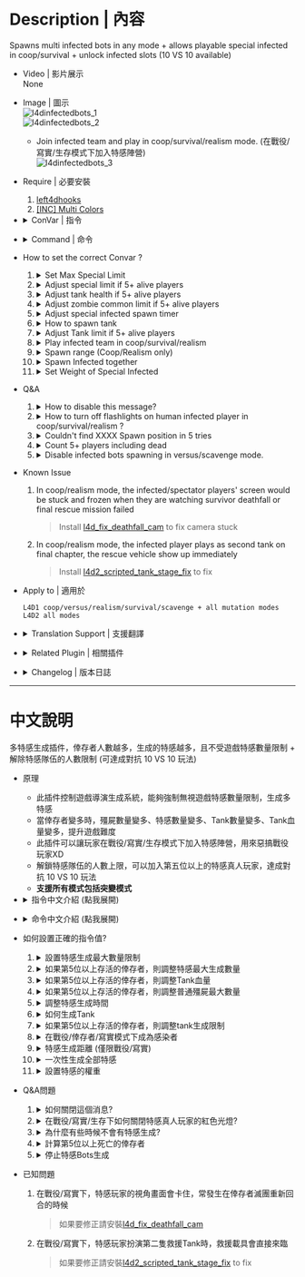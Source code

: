 # Description | 內容
Spawns multi infected bots in any mode + allows playable special infected in coop/survival + unlock infected slots (10 VS 10 available)

* Video | 影片展示
<br>None

* Image | 圖示
	<br/>![l4dinfectedbots_1](image/l4dinfectedbots_1.jpg)
	<br/>![l4dinfectedbots_2](image/l4dinfectedbots_2.jpg)
	* Join infected team and play in coop/survival/realism mode. (在戰役/寫實/生存模式下加入特感陣營)
	<br/>![l4dinfectedbots_3](image/l4dinfectedbots_3.jpg)

* Require | 必要安裝
	1. [left4dhooks](https://forums.alliedmods.net/showthread.php?t=321696)
	2. [[INC] Multi Colors](https://github.com/fbef0102/L4D1_2-Plugins/releases/tag/Multi-Colors)

* <details><summary>ConVar | 指令</summary>

	* cfg/sourcemod/l4dinfectedbots.cfg
		```php
		// If server has more than 4+ alive players, increase the certain value to 'l4d_infectedbots_default_commonlimit' each 'l4d_infectedbots_add_commonlimit_scale' players joins
		l4d_infectedbots_add_commonlimit "2"

		// If server has more than 4+ alive players, zombie common limit = 'default_commonlimit' + [(alive players - 4) ÷ 'add_commonlimit_scale' × 'add_commonlimit'].
		l4d_infectedbots_add_commonlimit_scale "1"

		// If server has more than 4+ alive players, increase the certain value to 'l4d_infectedbots_max_specials' each 'l4d_infectedbots_add_specials_scale' players joins
		l4d_infectedbots_add_specials "2"

		// If server has more than 4+ alive players, how many special infected = 'max_specials' + [(alive players - 4) ÷ 'add_specials_scale' × 'add_specials'].
		l4d_infectedbots_add_specials_scale "2"

		// If server has more than 4+ alive players, increase the certain value to 'l4d_infectedbots_default_tankhealth' each 'l4d_infectedbots_add_tankhealth_scale' players joins
		l4d_infectedbots_add_tankhealth "500"

		// If server has more than 4+ alive players, how many Tank Health = 'default_tankhealth' + [(alive players - 4) ÷ 'add_tankhealth_scale' × 'add_tankhealth'].
		l4d_infectedbots_add_tankhealth_scale "1"

		// If server has more than 4+ alive players, increase the certain value to 'l4d_infectedbots_tank_limit' each 'l4d_infectedbots_add_tanklimit_scale' players joins
		l4d_infectedbots_add_tanklimit "1"

		// If server has more than 4+ alive players, how many tanks on the field = 'tank_limit' + [(alive players - 4) ÷ 'add_tanklimit_scale' × 'add_tanklimit'].
		l4d_infectedbots_add_tanklimit_scale "3"

		// If 1, adjust and overrides zombie common limit by this plugin.
		l4d_infectedbots_adjust_commonlimit_enable "1"

		// Reduce certain value to maximum spawn timer based per alive player
		l4d_infectedbots_adjust_reduced_spawn_times_on_player "1"

		// If 1, The plugin will adjust spawn timers depending on the gamemode and human players on infected team
		l4d_infectedbots_adjust_spawn_times "1"

		// If 1, adjust and overrides tank health by this plugin.
		l4d_infectedbots_adjust_tankhealth_enable "1"

		// 0=Plugin off, 1=Plugin on.
		l4d_infectedbots_allow "1"

		// If 1, announce current plugin status when the number of alive survivors changes.
		l4d_infectedbots_announcement_enable "1"

		// Sets the limit for boomers spawned by the plugin
		l4d_infectedbots_boomer_limit "100"

		// The weight for a boomer spawning [0-100]
		l4d_infectedbots_boomer_weight "100"

		// If 1, including 4+ alive and dead players in the server.
		l4d_infectedbots_calculate_including_dead_player "0"

		// Sets the limit for chargers spawned by the plugin
		l4d_infectedbots_charger_limit "2"

		// The weight for a charger spawning [0-100]
		l4d_infectedbots_charger_weight "100"

		// If 1, players can join the infected team in coop/survival/realism (!ji in chat to join infected, !js to join survivors)
		// Enable this also allow game to continue with survivor bots
		l4d_infectedbots_coop_versus "0"

		// If 1, clients will be announced to on how to join the infected team
		l4d_infectedbots_coop_versus_announce "1"

		// If 1, human infected player will spawn as ghost state in coop/survival/realism.
		l4d_infectedbots_coop_versus_human_ghost_enable "1"

		// If 1, attaches red flash light to human infected player in coop/survival/realism. (Make it clear which infected bot is controlled by player)
		l4d_infectedbots_coop_versus_human_light "1"

		// Sets the limit for the amount of humans that can join the infected team in coop/survival/realism
		l4d_infectedbots_coop_versus_human_limit "2"

		//  Players with these flags have access to join infected team in coop/survival/realism. (Empty = Everyone, -1: Nobody)
		l4d_infectedbots_coop_versus_join_access "z"

		// If 1, tank will always be controlled by human player in coop/survival/realism.
		l4d_infectedbots_coop_versus_tank_playable "0"

		// If 1, bots will only spawn when all other bot spawn timers are at zero.
		l4d_infectedbots_coordination "0"

		// Sets Default zombie common limit.
		l4d_infectedbots_default_commonlimit "30"

		// Sets Default Health for Tank, Tank hp is affected by gamemode and difficulty (Example, Set Tank health 4000hp, but in Easy: 3000, Normal: 4000, Versus: 6000, Advanced/Expert: 8000)
		l4d_infectedbots_default_tankhealth "4000"

		// If 1, disable infected bots spawning in versus/scavenge mode. (Does not disable witch spawn and does not affect director boss spawn)
		l4d_infectedbots_disable_infected_bots "0"

		// Sets the limit for hunters spawned by the plugin
		l4d_infectedbots_hunter_limit "2"

		// The weight for a hunter spawning [0-100]
		l4d_infectedbots_hunter_weight "100"

		// Toggle whether Infected HUD announces itself to clients.
		l4d_infectedbots_infhud_announce "1"

		// Toggle whether Infected HUD is active or not.
		l4d_infectedbots_infhud_enable "1"

		// The spawn timer in seconds used when infected bots are spawned for the first time in a map
		l4d_infectedbots_initial_spawn_timer "10"

		// Sets the limit for jockeys spawned by the plugin
		l4d_infectedbots_jockey_limit "2"

		// The weight for a jockey spawning [0-100]
		l4d_infectedbots_jockey_weight "100"

		// Amount of seconds before a special infected bot is kicked
		l4d_infectedbots_lifespan "30"

		// Defines how many special infected can be on the map on all gamemodes(does not count witch on all gamemodes, count tank in all gamemode)
		l4d_infectedbots_max_specials "2"

		// Turn on the plugin in these game modes, separate by commas (no spaces). (Empty = all).
		l4d_infectedbots_modes ""

		// Turn off the plugin in these game modes, separate by commas (no spaces). (Empty = none).
		l4d_infectedbots_modes_off ""

		// Turn on the plugin in these game modes. 0=All, 1=Coop/Realism, 2=Survival, 4=Versus, 8=Scavenge. Add numbers together.
		l4d_infectedbots_modes_tog "0"

		// If 1, spawn special infected before survivors leave starting safe room area.
		l4d_infectedbots_safe_spawn "0"

		// If 1, Scale spawn weights with the limits of corresponding SI
		l4d_infectedbots_scale_weights "0"

		// Disable sm_zs in these gamemode (0: None, 1: coop/realism, 2: versus/scavenge, 4: survival, add numbers together)
		l4d_infectedbots_sm_zs_disable_gamemode "6"

		// Sets the limit for smokers spawned by the plugin
		l4d_infectedbots_smoker_limit "2"

		// The weight for a smoker spawning [0-100]
		l4d_infectedbots_smoker_weight "100"

		// If 1, infected bots can spawn on the same game frame (careful, this could cause sever laggy)
		l4d_infectedbots_spawn_on_same_frame "0"

		// The minimum of spawn range for infected. (default: 550, coop/realism only)
		// This cvar will also affect common zombie spawn range and ghost infected player spawn range
		l4d_infectedbots_spawn_range_min "350"

		// Sets the max spawn time for special infected spawned by the plugin in seconds.
		l4d_infectedbots_spawn_time_max "60"

		// Sets the minimum spawn time for special infected spawned by the plugin in seconds.
		l4d_infectedbots_spawn_time_min "40"

		// Where to spawn infected? 0=Near the first ahead survivor. 1=Near the random survivor
		l4d_infectedbots_spawn_where_method "0"

		// If 1, Plugin will disable spawning infected bot when a tank is on the field.
		l4d_infectedbots_spawns_disabled_tank "0"

		// Sets the limit for spitters spawned by the plugin
		l4d_infectedbots_spitter_limit "2"

		// The weight for a spitter spawning [0-100]
		l4d_infectedbots_spitter_weight "100"

		// Sets the limit for tanks spawned by the plugin (does not affect director tanks)
		l4d_infectedbots_tank_limit "1"

		// If 1, still spawn tank in final stage rescue (does not affect director tanks)
		l4d_infectedbots_tank_spawn_final "1"

		// When each time spawn S.I., how much percent of chance to spawn tank
		l4d_infectedbots_tank_spawn_probability "5"

		// If 1, The plugin will force all players to the infected side against the survivor AI for every round and map in versus/scavenge
		// Enable this also allow game to continue with survivor bots
		l4d_infectedbots_versus_coop "0"

		// Amount of seconds before a witch is kicked. (only remove witches spawned by this plugin)
		l4d_infectedbots_witch_lifespan "200"

		// Sets the limit for witches spawned by the plugin (does not affect director witches)
		l4d_infectedbots_witch_max_limit "6"

		// If 1, still spawn witch in final stage rescue
		l4d_infectedbots_witch_spawn_final "0"

		// Sets the max spawn time for witch spawned by the plugin in seconds.
		l4d_infectedbots_witch_spawn_time_max "120.0"

		// Sets the mix spawn time for witch spawned by the plugin in seconds.
		l4d_infectedbots_witch_spawn_time_min "90.0"
		```
</details>

* <details><summary>Command | 命令</summary>
	
	* **(Coop/Realism/Survival only) Join Infected**
		```php
		sm_ji
		```

	* **(Coop/Realism/Survival only) Join Survivors**
		```php
		sm_js
		```

	* **(Infected only) Toggle HUD on/off for themselves**
		```php
		sm_infhud
		```

	* **(Infected only) suicide infected player himself (If infected get stuck or something)**
		```php
		sm_zs
		```

	* **Control special zombies spawn timer (Adm Required: ADMFLAG_SLAY)**
		```php
		sm_timer
		```

	* **Control max special zombies limit (Adm Required: ADMFLAG_SLAY)**
		```php
		sm_zlimit
		```
</details>

* How to set the correct Convar ?
	1. <details><summary>Set Max Special Limit</summary>

		```php
		l4d_infectedbots_charger_limit
		l4d_infectedbots_boomer_limit 
		l4d_infectedbots_hunter_limit
		l4d_infectedbots_jockey_limit
		l4d_infectedbots_smoker_limit
		l4d_infectedbots_spitter_limit
		```

		These 6 values combined together must equal or exceed ```l4d_infectedbots_max_specials```
		* For example
			```php
			// Good
			l4d_infectedbots_charger_limit 1
			l4d_infectedbots_boomer_limit 1
			l4d_infectedbots_hunter_limit 1
			l4d_infectedbots_jockey_limit 1
			l4d_infectedbots_smoker_limit 1
			l4d_infectedbots_spitter_limit 1
			l4d_infectedbots_max_specials 6 
			```

			```php
			// Also Good
			l4d_infectedbots_charger_limit 1
			l4d_infectedbots_boomer_limit 2
			l4d_infectedbots_hunter_limit 4
			l4d_infectedbots_jockey_limit 2
			l4d_infectedbots_smoker_limit 2
			l4d_infectedbots_spitter_limit 2
			l4d_infectedbots_max_specials 10 
			```

			```php
			// Bad
			l4d_infectedbots_charger_limit 0
			l4d_infectedbots_boomer_limit 1
			l4d_infectedbots_hunter_limit 2
			l4d_infectedbots_jockey_limit 0
			l4d_infectedbots_smoker_limit 1
			l4d_infectedbots_spitter_limit 0
			l4d_infectedbots_max_specials 9 
			```

		> __Note__ 
		<br/>1. Max Special Limit does not count witch, but it counts tank in all gamemode.
		<br/>2. In Versus/Scavenge, Max Special Limit = infected team slots

		> __Warning__ 
		<br/>🟥Infected limit + numbers of survivor + spectators can not exceed 32 slots, otherwise server fails to spawn infected and becomes super lag
	</details>

	2. <details><summary>Adjust special limit if 5+ alive players</summary>

		* This means that if server has 5+ alive survivors, each 3 players join, max specials limit plus 2.
		<br/>So if there are 10 **ALIVE** survivors, specials limit: 4+2+2 = 8
			```php
			l4d_infectedbots_max_specials "4"
			l4d_infectedbots_add_specials "2"
			l4d_infectedbots_add_specials_scale "3"
			```

		* If you don't want to adjust specials limit, set
			```php
			l4d_infectedbots_add_specials "0"
			```

		> __Note__ 
		<br/>In Versus/Scavenge, Max Special Limit = infected team slots
	</details>

	3. <details><summary>Adjust tank health if 5+ alive players</summary>

		* This means that if server has 5+ alive survivors, each 3 players join, tank health increase 1200hp.
		<br/>So if there are 10 **ALIVE** survivors, tank health: 4000+1200+1200 = 6400hp
			```php
			l4d_infectedbots_adjust_tankhealth_enable "1"
			l4d_infectedbots_default_tankhealth "4000"
			l4d_infectedbots_add_tankhealth "1200"
			l4d_infectedbots_add_tankhealth_scale "3"
			```

		* To close this feature, do not want to overrides tank HP by this plugin, set 
			```php
			l4d_infectedbots_adjust_tankhealth_enable "0"
			```

		* Tank hp is affected by gamemode and difficulty eventually. For example, set Tank health 4000hp, but
			* In Easy: 4000 * 0.75 = 3000 
			* In Normal: 4000 * 1.0 = 4000
			* In Advanced/Expert: 4000 * 2.0 = 8000
			* In Versus/Scavenge mode: 4000 * 1.5 = 6000
	</details>

	4. <details><summary>Adjust zombie common limit if 5+ alive players</summary>

		* This means that if server has 5+ alive survivors, each 1 players join, common limit increase 2.
		<br/>So if there are 10 **ALIVE** survivors, common limit: 30+2+2+2+2+2+2 = 42
			```php
			l4d_infectedbots_adjust_commonlimit_enable "1"
			l4d_infectedbots_default_commonlimit "30"
			l4d_infectedbots_add_commonlimit_scale "1"
			l4d_infectedbots_add_commonlimit "2"
			```

		* To close this feature, do not want to overrides zombie common limit by this plugin, set
			```php
			l4d_infectedbots_adjust_commonlimit_enable "0"
			```
	</details>

	5. <details><summary>Adjust special infected spawn timer</summary>

		* Reduce certain value to spawn timer based per alive player.
		<br/>If there are 5 **ALIVE** survivors in game, special infected spawn timer [max: 60-(5x2) = 50, min: 30-(5x2) = 20]
			```php
			l4d_infectedbots_spawn_time_max "60"
			l4d_infectedbots_spawn_time_min "30"
			l4d_infectedbots_adjust_spawn_times "1"
			l4d_infectedbots_adjust_reduced_spawn_times_on_player "2"
			```

		* To close this feature, do not want to overrides special infected limit by this plugin, set
			```php
			l4d_infectedbots_adjust_spawn_times "0"
			```

		* How to control Human Infected spawn time in versus/scavenge mode?
			* Human infected spawn timer controlled by the official cvars
				```php
				sm_cvar z_ghost_delay_min "20"
				sm_cvar z_ghost_delay_max "30"
				```

			* Also controlled by "human infected count" and "infected team slot"，here is formula
				```php
				// In L4D2, if there are more than 4 human infected players，"human infected count" = 4
				// In L4D2, if infected team slot is above 4，"infected team slot" = 4
				Minimum spawn time: z_ghost_delay_min * (human infected count ÷ infected team slot)
				Maximum spawn time: z_ghost_delay_max * (human infected count ÷ infected team slot)
				```

			* For example
				```php
				// human infected count：3，infected team slot：4，z_ghost_delay_min: 30，z_ghost_delay_max: 40
				In L4D2, Human infected player spawn time is: [Minimum: 30 * (3÷4) = 22.5s, Maximum: 40 * (3÷4) = 30s]
				In L4D1, Human infected player spawn time is: [Minimum: 30 * (3÷4) = 22.5s, Maximum: 40 * (3÷4) = 30s]

				// human infected count：1，infected team slot：1，z_ghost_delay_min: 3，z_ghost_delay_max: 3
				In L4D2, Human infected player spawn time is: 3 * (1÷1) = 3s
				In L4D1, Human infected player spawn time is: 3 * (1÷1) = 3s

				// human infected count：2，infected team slot：4，z_ghost_delay_min: 18，z_ghost_delay_max: 18
				In L4D2, Human infected player spawn time is: 18 * (2÷4) = 9s
				In L4D1, Human infected player spawn time is: 18 * (2÷4) = 9s

				// human infected count：3，infected team slot：8，z_ghost_delay_min: 20，z_ghost_delay_max: 20
				In L4D2, Human infected player spawn time is: 20 * (3÷4) = 15s
				In L4D1, Human infected player spawn time is: 20 * (2÷8) = 5s

				// human infected count：4，infected team slot：8，z_ghost_delay_min: 20，z_ghost_delay_max: 20
				In L4D2, Human infected player spawn time is: 20 * (4÷4) = 20s
				In L4D1, Human infected player spawn time is: 20 * (4÷8) = 10s

				// human infected count：7，infected team slot：8，z_ghost_delay_min: 20，z_ghost_delay_max: 20
				In L4D2, Human infected player spawn time is: 20 * (4÷4) = 20s
				In L4D1, Human infected player spawn time is: 20 * (7÷8) = 17.5s
				```
	</details>

	6. <details><summary>How to spawn tank</summary>

		* This means that each time 5% chance to spawn tank instead of infected bot. 
		<br/>Note that if tank limit is reached or is 0, still don't spawn tank (does not affect director tanks)
			```php
			l4d_infectedbots_tank_limit "2"
			l4d_infectedbots_tank_spawn_probability "5"
			```

		* Do not Spawn tank in final stage rescue (does not affect director tanks)
			```php
			l4d_infectedbots_tank_spawn_final "0"
			```
	</details>

	7. <details><summary>Adjust Tank limit if 5+ alive players</summary>

		* Tank limit = The number of tanks on the field at the same time
		* This means that if server has 5+ alive survivors, each 5 players join, Tank limit plus 1
		<br/>So if there are 10 alive survivors, tank limit: 2+1 = 3 (Does not affect director tanks)
			```php
			l4d_infectedbots_tank_limit "2"
			l4d_infectedbots_add_tanklimit "1"
			l4d_infectedbots_add_tanklimit_scale "5"
			```

		* If you don't want to adjust tank limit, set
			```php
			l4d_infectedbots_add_tanklimit "0"
			```
	</details>

	8. <details><summary>Play infected team in coop/survival/realism</summary>

		* Only players with "z" access can join the infected team, and there are only 2 infected team slots for real player
		* Also allow game to continue with survivor bots
			```php
			l4d_infectedbots_coop_versus "1"
			l4d_infectedbots_coop_versus_join_access "z"
			l4d_infectedbots_coop_versus_human_limit "2"
			```

		* If you want everyone can join infected, then set
			```php
			l4d_infectedbots_coop_versus_join_access ""
			```

		* Human infected player will spawn as ghost state in coop/survival/realism.
			```php
			l4d_infectedbots_coop_versus_human_ghost_enable "1" 
			```	

		* AI Tank always be playable by real infected player.
			```php
			l4d_infectedbots_coop_versus_tank_playable "1" 
			```	
	</details>

	9. <details><summary>Spawn range (Coop/Realism only)</summary>

		* Must be careful to adjust, this cvar will also affect common zombie spawn range and human ghost infected spawn range.
			```php
			l4d_infectedbots_spawn_range_min "350"
			```

		* Make infected player spawn near very close by survivors for better gaming experience
			```php
			l4d_infectedbots_spawn_range_min "0" 
			```

		> __Warning__ 
		<br/>In Versus/Scavenge, this cvar will also affect human infected player ghost spawn range
	</details>

	10. <details><summary>Spawn Infected together</summary>

		* Bots will only spawn when all other bot spawn timers are at zero, and then spawn together.
			```php
			l4d_infectedbots_coordination "1" 
			```

		* Plugin will disable spawning infected bot when a tank is on the field.
			```php
			l4d_infectedbots_spawns_disabled_tank "1" 
			```
	</details>

	11. <details><summary>Set Weight of Special Infected</summary>

		* Increase chance to spawn specific special infected except for tank and witch, For example
			```php
			// Most of time, spawn hunter and charger on the field
			// If hunter limit reached and charger limit reached, spawn other infected
			l4d_infectedbots_boomer_weight "5"
			l4d_infectedbots_charger_weight "90"
			l4d_infectedbots_hunter_weight "100"
			l4d_infectedbots_jockey_weight "10"
			l4d_infectedbots_smoker_weight "5"
			l4d_infectedbots_spitter_weight "8"
			```

		* Scale spawn weights with the limits of corresponding SI
			```php
			// If 1, The weight of infected would be increased if limit is greater than others
			// If 1, The weight of infected would be decreased if there are same type of infecteds on the field
			l4d_infectedbots_scale_weights "1" 
			```
	</details>

* Q&A
	1. <details><summary>How to disable this message?</summary>

		![l4dinfectedbots_2](image/l4dinfectedbots_2.jpg)
		```php
		l4d_infectedbots_announcement_enable "0" 
		```
	</details>

	2. <details><summary>How to turn off flashlights on human infected player in coop/survival/realism ?</summary>

		![image](https://user-images.githubusercontent.com/12229810/209463883-ecf76a44-0da1-4044-81d4-68933d1c09d6.png)
		```php
		l4d_infectedbots_coop_versus_human_light "0" 
		```
	</details>

	3. <details><summary>Couldn't find XXXX Spawn position in 5 tries</summary>

		Special Infected can't spawn sometimes, and server console spamming message
		<br/><img width="406" alt="image" src="https://user-images.githubusercontent.com/12229810/209465301-a816bd24-44d7-4e48-93ac-872857115631.png">
		* Reason: It means that the game can not find a position to spawn special infected, usually happen when director stops spawning special infected (C1m4 before evelator) or NAV problem (can't find any valid nav area to spawn infected near survivors)

		* 🟥Infected limit + numbers of survivor + spectators can not exceed 32 slots, otherwise server fails to spawn S.I.
		* I can't do anything about the nav pathfinding, only Valve or map authors can handle nav problem.
		* Recommand to install [Zombie Spawn Fix](https://forums.alliedmods.net/showthread.php?t=333351)
	</details>

	4. <details><summary>Count 5+ players including dead</summary>

		* Adjust special limit, tank health, zombie common, Tank limit based on 5+ alive and dead survivor players
			```php
			l4d_infectedbots_calculate_including_dead_player "1"
			```
	</details>

	5. <details><summary>Disable infected bots spawning in versus/scavenge mode.</summary>

		* Only allow real infected players to spawn on the field in versus/scavenge mode.
			```php
			l4d_infectedbots_disable_infected_bots "1"
			```
	</details>

* Known Issue
	1. In coop/realism mode, the infected/spectator players' screen would be stuck and frozen when they are watching survivor deathfall or final rescue mission failed
		> Install [l4d_fix_deathfall_cam](https://github.com/Target5150/MoYu_Server_Stupid_Plugins/tree/master/The%20Last%20Stand/l4d_fix_deathfall_cam) to fix camera stuck
	2. In coop/realism mode, the infected player plays as second tank on final chapter, the rescue vehicle show up immediately
		> Install [l4d2_scripted_tank_stage_fix](https://github.com/Target5150/MoYu_Server_Stupid_Plugins/tree/master/The%20Last%20Stand/l4d2_scripted_tank_stage_fix) to fix

* Apply to | 適用於
	```
	L4D1 coop/versus/realism/survival/scavenge + all mutation modes
	L4D2 all modes
	```

* <details><summary>Translation Support | 支援翻譯</summary>

	```
	English
	繁體中文
	简体中文
	Russian
	```
</details>

* <details><summary>Related Plugin | 相關插件</summary>

	1. [MultiSlots](https://github.com/fbef0102/L4D1_2-Plugins/tree/master/l4dmultislots): Allows additional survivor players in server when 5+ player joins the server
		> 創造5位以上倖存者遊玩伺服器
	2. [AI_HardSI](https://github.com/fbef0102/L4D2-Plugins/tree/master/AI_HardSI): Improves the AI behaviour of special infected
		> 強化每個AI 特感的行為與提高智商，積極攻擊倖存者
	3. [Zombie Spawn Fix](https://forums.alliedmods.net/showthread.php?t=333351): To Fixed Special Inected and Player Zombie spawning failures in some cases
		> 修正某些時候遊戲導演刻意停止特感生成的問題 (非100%完整解決特感不生成的問題)
	4. [l4d_ssi_teleport_fix](https://github.com/fbef0102/Game-Private_Plugin/tree/main/Plugin_%E6%8F%92%E4%BB%B6/Special_Infected_%E7%89%B9%E6%84%9F/l4d_ssi_teleport_fix): Teleport AI Infected player (Not Tank) to the teammate who is much nearer to survivors.
		> 傳送比較遠的AI特感到靠近倖存者的特感隊友附近
	5. [l4d2_auto_add_zombie](https://github.com/fbef0102/Game-Private_Plugin/tree/main/Plugin_%E6%8F%92%E4%BB%B6/Common_Infected_%E6%99%AE%E9%80%9A%E6%84%9F%E6%9F%93%E8%80%85/l4d2_auto_add_zombie): Adjust common infecteds/hordes/mobs depends on 5+ survivors in server
		> 隨著玩家人數越多，殭屍/屍潮 數量越來越多
	6. [gamemode-based_configs](https://github.com/fbef0102/L4D1_2-Plugins/tree/master/gamemode-based_configs): Allows for custom settings for each gamemode and mutatuion.
		> 根據遊戲模式或突變模式執行不同的cfg文件
</details>

* <details><summary>Changelog | 版本日誌</summary>

	```php
	//mi123645 @ 2009-2011
	//HarryPotter @ 2019-2023
	```
	* v2.8.8 (2023-12-2)
		* Infected limit + numbers of survivor + spectators can not exceed 32 slots, otherwise server fails to spawn infected and becomes super lag

	* v2.8.7 (2023-10-9)
		* Fixed the code to avoid calling L4D_SetPlayerSpawnTim native from L4D1. (This Native is only supported in L4D2.)

	* v2.8.6 (2023-9-22)
		* Fixed "l4d_infectedbots_coordination" not working
		* Fixed Bot Spawn timer
		
	* v2.8.5 (2023-9-17)
		* Adjust human spawn timer when 5+ infected slots in versus/scavenge
		* In Versus/Scavenge, human infected spawn timer controlled by the official cvars "z_ghost_delay_min" and "z_ghost_delay_max" 

	* v2.8.4 (2023-8-26)
		* Improve Code.

	* v2.8.3 (2023-7-5)
		* Override L4D2 Vscripts to control infected limit.

	* v2.8.2 (2023-5-27)
		* Add a cvar, including dead survivors or not
		* Add a cvar, disable infected bots spawning or not in versus/scavenge mode

	* v2.8.1 (2023-5-22)
		* Support l4d2 all mutation mode.

	* v2.8.0 (2023-5-5)
		* Add Special Infected Weight
		* Add and modify cvars about Special Infected Weight

	* v2.7.9 (2023-4-13)
		* Fixed Not Working in Survival Mode
		* Fixed cvar "l4d_infectedbots_adjust_spawn_times" calculation mistake

	* v2.7.8 (2023-2-20)
		* [AlliedModder Post](https://forums.alliedmods.net/showpost.php?p=2699220&postcount=1369)
		* ProdigySim's method for indirectly getting signatures added, created the whole code for indirectly getting signatures so the plugin can now withstand most updates to L4D2! (Thanks to [Shadowysn](https://forums.alliedmods.net/showthread.php?t=320849) and [ProdigySim](https://github.com/ProdigySim/DirectInfectedSpawn)
		* L4D1 Signature update. Credit to [Psykotikism](https://github.com/Psykotikism/L4D1-2_Signatures).
		* Remake Code
		* Add translation support.
		* Update L4D2 "The Last Stand" gamedata, credit to [Lux](https://forums.alliedmods.net/showthread.php?p=2714236), [Shadowysn](https://forums.alliedmods.net/showthread.php?t=320849) and [Machine](https://forums.alliedmods.net/member.php?u=74752)
		* Spawn infected without being limited by the director.
		* Join infected team in coop/survival/realism mode.
		* Light up SI ladders in coop/realism/survival. mode for human infected players. (l4d2 only, didn't work if you host a listen server)
		* Add cvars to turn off this plugin.
		* Fixed Hunter Tank Bug in l4d1 coop mode when tank is playable.
		* If you want to fix Camera stuck in coop/versus/realism, install [this plugin by Forgetest](https://github.com/Target5150/MoYu_Server_Stupid_Plugins/tree/master/The%20Last%20Stand/l4d_fix_deathfall_cam)
		* Fixed Music Bugs when switching to infected team in coop/realism/survival.

	* v1.0.0
		* [Original Plugin By mi123645](https://forums.alliedmods.net/showthread.php?t=99746)
</details>

- - - -
# 中文說明
多特感生成插件，倖存者人數越多，生成的特感越多，且不受遊戲特感數量限制 + 解除特感隊伍的人數限制 (可達成對抗 10 VS 10 玩法)

* 原理
	* 此插件控制遊戲導演生成系統，能夠強制無視遊戲特感數量限制，生成多特感
	* 當倖存者變多時，殭屍數量變多、特感數量變多、Tank數量變多、Tank血量變多，提升遊戲難度
	* 此插件可以讓玩家在戰役/寫實/生存模式下加入特感陣營，用來惡搞戰役玩家XD
	* 解鎖特感隊伍的人數上限，可以加入第五位以上的特感真人玩家，達成對抗 10 VS 10 玩法
	* **支援所有模式包括突變模式**

* <details><summary>指令中文介紹 (點我展開)</summary>

	* cfg/sourcemod/l4dmultislots.cfg
		```php
		// 存活的倖存者數量超過4個時，每加入一個'l4d_infectedbots_default_commonlimit'的玩家，就增加一定的值到'l4d_infectedbots_add_commonlimit_scale'
		l4d_infectedbots_add_commonlimit "2"

		// 存活的倖存者數量超過4個時, 最大普通殭屍數量上限 = default_commonlimit + [(存活的倖存者數量-4) ÷ 'add_commonlimit_scale'] × 'add_commonlimit'
		l4d_infectedbots_add_commonlimit_scale "1"

		// 存活的倖存者數量超過4個時，每加入一個'l4d_infectedbots_max_specials'的玩家，就增加一定的值到'l4d_infectedbots_add_specials_scale'
		l4d_infectedbots_add_specials "2"

		// 存活的倖存者數量超過4個時，最大特感數量上限 = max_specials + [(存活的倖存者數量-4) ÷ 'add_specials_scale'] × 'add_specials'
		l4d_infectedbots_add_specials_scale "2"

		// 存活的倖存者數量超過4個時，每加入一個'l4d_infectedbots_default_tankhealth'的玩家，就增加一定的數值到'l4d_infectedbots_add_tankhealth_scale'
		l4d_infectedbots_add_tankhealth "500"

		// 存活的倖存者數量超過4個時，Tank血量上限 = max_specials + [(存活的倖存者數量-4) ÷ 'add_specials_scale'] × 'add_specials']
		l4d_infectedbots_add_tankhealth_scale "1"

		// 存活的倖存者數量超過4個時，每加入一個'l4d_infectedbots_tank_limit'的玩家，就增加一定的值給'l4d_infectedbots_add_tanklimit_scale'
		l4d_infectedbots_add_tanklimit "1"

		// 存活的倖存者數量超過4個時，Tank數量上限 = tank_limit + [(存活的倖存者數量-4) ÷ 'add_tanklimit_scale'] × 'add_tanklimit'
		l4d_infectedbots_add_tanklimit_scale "3"

		// 如果爲1，則啓用根據存活的倖存者數量調整殭屍數量
		l4d_infectedbots_adjust_commonlimit_enable "1"

		// 每增加一位倖存者，則減少(存活的倖存者數量-l4d_infectedbots_adjust_reduced_spawn_times_on_player)復活時間（初始4位倖存者也算在內）
		l4d_infectedbots_adjust_reduced_spawn_times_on_player "1"

		// 如果爲1，則根據倖存者數量與特感隊伍的真人玩家數量調整特感復活時間
		l4d_infectedbots_adjust_spawn_times "1"

		// 如果爲1，則根據倖存者數量修改Tank血量上限
		l4d_infectedbots_adjust_tankhealth_enable "1"

		// 0=關閉插件, 1=開啓插件
		l4d_infectedbots_allow "1"

		// 如果爲1，則當存活的倖存者數量發生變化時宣布插件狀態
		l4d_infectedbots_announcement_enable "1"

		// 插件可生成boomer的最大數量
		l4d_infectedbots_boomer_limit "2"

		// 插件生成boomer的權重值 [0~100]
		l4d_infectedbots_boomer_weight "100"

		// 為1，計算4+以上的倖存者時也包含死亡的倖存者
		l4d_infectedbots_calculate_including_dead_player "0"

		// 插件可生成charger的最大數量
		l4d_infectedbots_charger_limit "2"

		// 插件生成charger的權重值 [0~100]
		l4d_infectedbots_charger_weight "100"

		// 如果爲1，則玩家可以在戰役/寫實/生存模式中加入感染者(!ji加入感染者 !js加入倖存者)"
		// 開啟此指令，即使都是倖存者Bot，會強制遊戲繼續進行
		l4d_infectedbots_coop_versus "0"

		// 如果爲1，則通知玩家如何加入到倖存者和感染者
		l4d_infectedbots_coop_versus_announce "1"

		// 如果爲1，則在戰役/寫實/生存模式中，感染者玩家將以靈魂狀態復活
		l4d_infectedbots_coop_versus_human_ghost_enable "1"

		// 如果爲1，則感染者玩家將發出紅色的光
		l4d_infectedbots_coop_versus_human_light "1"

		// 在戰役/倖存者/清道夫中設置通過插件加入到感染者的玩家數量
		l4d_infectedbots_coop_versus_human_limit "2"

		// 有什麽權限的玩家在戰役/寫實/生存模式中可以加入到感染者 (無內容 = 所有人, -1: 無法加入)
		l4d_infectedbots_coop_versus_join_access "z"

		// 如果爲1，玩家可以在戰役/寫實/生存模式中接管Tank
		l4d_infectedbots_coop_versus_tank_playable "0"

		// 如果爲1，則感染者需要等待其他感染者准備好才能一起被插件生成攻擊倖存者
		l4d_infectedbots_coordination "0"

		// 當倖存者數量不超過5人的殭屍數量
		l4d_infectedbots_default_commonlimit "30"

		// 設置Tank默認血量上限, Tank血量上限受到遊戲難度或模式影響 （若Tank血量上限設置爲4000，則簡單難度3000血，普通難度4000血，對抗類型模式6000血，高級/專家難度血量8000血）
		l4d_infectedbots_default_tankhealth "4000"
		
		// 為1，對抗/清道夫模式下關閉特感bots生成，只允許真人特感玩家生成
		// (此插件會繼續生成Witch、不影響導演系統)
		l4d_infectedbots_disable_infected_bots "0"

		// 插件可生成hunter的最大數量
		l4d_infectedbots_hunter_limit "2"

		// 插件生成hunter的權重值 [0~100]
		l4d_infectedbots_hunter_weight "100"

		// 是否提示感染者玩家如何開啓HUD
		l4d_infectedbots_infhud_announce "1"

		// 感染者玩家是否開啓HUD
		l4d_infectedbots_infhud_enable "1"

		// 在地圖第一關離開安全區後多長時間開始刷特
		l4d_infectedbots_initial_spawn_timer "10"

		// 插件可生成jockey的最大數量
		l4d_infectedbots_jockey_limit "2"

		// 插件生成jockey的權重值 [0~100]
		l4d_infectedbots_jockey_weight "100"

		// AI特感生成多少秒後踢出（AI防卡）
		l4d_infectedbots_lifespan "30"

		// 當倖存者數量低于4個及以下時可生成的最大特感數量（必須讓6個特感數量[Smoker, Boomer, Hunter, Spitter, Jockey, Charger]上限的值加起來超過這個值)
		l4d_infectedbots_max_specials "2"

		// 在這些模式中啓用插件，逗號隔開不需要空格（全空=全模式啓用插件）
		l4d_infectedbots_modes ""

		// 在這些模式中關閉插件，逗號隔開不需要空格（全空=無）
		l4d_infectedbots_modes_off ""

		// 在這些模式中啓用插件. 0=全模式, 1=戰役/寫實, 2=倖存者, 4=對抗, 8=清道夫 多個模式的數字加到一起
		l4d_infectedbots_modes_tog "0"

		// 如果爲1，即使倖存者尚未離開安全區域，遊戲依然能生成特感
		l4d_infectedbots_safe_spawn "0"

		// 如果爲1，可生成的最大數量越多，該特感的權重值越高
		// 如果爲1，場上相同特感種類的數量越多，該特感的權重值越低
		l4d_infectedbots_scale_weights "0"

		// 在哪些遊戲模式中禁止感染者玩家使用sm_zs (0: 無, 1: 戰役/寫實, 2: 對抗/清道夫, 4: 倖存者, 多個模式添加數字輸出)
		l4d_infectedbots_sm_zs_disable_gamemode "6"

		// 插件可生成smoker的最大數量
		l4d_infectedbots_smoker_limit "2"

		// 插件生成smoker的權重值 [0~100]
		l4d_infectedbots_smoker_weight "5"

		// 允許特感在同一個時間點復活沒有誤差 (小心啟動，會影響伺服器卡頓)
		l4d_infectedbots_spawn_on_same_frame 0

		// 特感生成的最小距離 (默認: 550, 僅戰役/寫實)
		// 這個cvar也會影響普通殭屍的生成範圍和靈魂狀態下感染者玩家的復活距離
		l4d_infectedbots_spawn_range_min "350"

		// 設置插件生成的特感最大時間(秒)
		l4d_infectedbots_spawn_time_max "60"

		// 設置插件生成的特感最小時間(秒)
		l4d_infectedbots_spawn_time_min "40"

		// 從哪裡尋找位置復活特感? (0=最前方倖存者附近, 1=隨機的倖存者附近)
		l4d_infectedbots_spawn_where_method "0"

		// 如果爲1，則當Tank存活時禁止特感復活
		l4d_infectedbots_spawns_disabled_tank "0"

		// 插件可生成spitter的最大數量
		l4d_infectedbots_spitter_limit "2"

		// 插件生成spitter的權重值 [0~100]
		l4d_infectedbots_spitter_weight "100"

		// 插件可生成tank的最大數量 （不影響劇情tank）
		l4d_infectedbots_tank_limit "1"

		// 如果爲1，則最後一關救援中插件不會生成Tank（不影響劇情生成的Tank）
		l4d_infectedbots_tank_spawn_final "1"

		// 每次生成一個特感的時候多少概率會變成tank
		l4d_infectedbots_tank_spawn_probability "5"

		// 如果爲1，則在對抗/清道夫模式中，強迫所有玩家加入到感染者
		// 開啟此指令，即使都是倖存者Bot，會強制遊戲繼續進行
		l4d_infectedbots_versus_coop "0"

		// witch生成多少秒才會踢出（不影響劇情生成的witch）
		l4d_infectedbots_witch_lifespan "200"

		// 插件可生成witch的最大數量 （不影響劇情生成的witch）
		l4d_infectedbots_witch_max_limit "6"

		// 如果爲1，則救援開始時會生成witch
		l4d_infectedbots_witch_spawn_final "0"

		// 插件生成witch的最大時間(秒)
		l4d_infectedbots_witch_spawn_time_max "120.0"

		// 插件生成witch的最小時間(秒)
		l4d_infectedbots_witch_spawn_time_min "90.0"
		```
</details>

* <details><summary>命令中文介紹 (點我展開)</summary>
	
	* **(僅限戰役/寫實/倖存者) 加入到感染者陣營**
		```php
		sm_ji
		```

	* **(僅限戰役/寫實/倖存者) 加入到倖存者陣營**
		```php
		sm_js
		```

	* **(僅限感染者玩家) 開關感染者HUD**
		```php
		sm_infhud
		```

	* **(僅限感染者玩家) 感染者玩家自殺 (讓感染者卡住時可以死亡)**
		```php
		sm_zs
		```

	* **設置特感的生成時間 (權限: ADMFLAG_SLAY)**
		```php
		sm_timer
		```

	* **設置場上特感的數量上限 (權限: ADMFLAG_SLAY)**
		```php
		sm_zlimit
		```
</details>

* 如何設置正確的指令值?
	1. <details><summary>設置特感生成最大數量限制</summary>

		```php
		l4d_infectedbots_charger_limit
		l4d_infectedbots_boomer_limit 
		l4d_infectedbots_hunter_limit
		l4d_infectedbots_jockey_limit
		l4d_infectedbots_smoker_limit
		l4d_infectedbots_spitter_limit
		```

		這6個cvar值加在一起必須等於或超過 ```l4d_infectedbots_max_specials```
		* For example
			```php
			// 好的
			l4d_infectedbots_charger_limit 1
			l4d_infectedbots_boomer_limit 1
			l4d_infectedbots_hunter_limit 1
			l4d_infectedbots_jockey_limit 1
			l4d_infectedbots_smoker_limit 1
			l4d_infectedbots_spitter_limit 1
			l4d_infectedbots_max_specials 6 
			```

			```php
			// 好的
			l4d_infectedbots_charger_limit 1
			l4d_infectedbots_boomer_limit 2
			l4d_infectedbots_hunter_limit 4
			l4d_infectedbots_jockey_limit 2
			l4d_infectedbots_smoker_limit 2
			l4d_infectedbots_spitter_limit 2
			l4d_infectedbots_max_specials 10 
			```

			```php
			// 爛，沒設置好
			l4d_infectedbots_charger_limit 0
			l4d_infectedbots_boomer_limit 1
			l4d_infectedbots_hunter_limit 2
			l4d_infectedbots_jockey_limit 0
			l4d_infectedbots_smoker_limit 1
			l4d_infectedbots_spitter_limit 0
			l4d_infectedbots_max_specials 9 
			```

		> __Note__ 
		<br/>1. 請注意，最大數量限制不包含witch的數量，但會包含tank的數量
		<br/>2. 在對抗／清道夫模式中，特感最大生成數量 = 特感隊伍的空位
		
		> __Warning__ 
		<br/>🟥警告!!! 特感數量 + 倖存者數量 + 旁觀者數量不得超過32，否則伺服器會變得很卡且無法生成特感 (因為此遊戲只能容納32個)
	</details>

	2. <details><summary>如果第5位以上存活的倖存者，則調整特感最大生成數量</summary>

		* 例如: 如果第5位以上存活的倖存者，每3個玩家加入，最大的特感數量加2
		<br/>因此，如果有10個存活的倖存者，則特感最大生成數量爲：4+2+2=8
			```php
			l4d_infectedbots_max_specials "4"
			l4d_infectedbots_add_specials "2"
			l4d_infectedbots_add_specials_scale "3"
			```

		* 如果不想改變特感生成數量，可以設置
			```php
			l4d_infectedbots_add_specials "0"
			```

		> __Note__ 
		<br/>在對抗／清道夫模式中，特感最大生成數量 = 特感隊伍的空位
	</details>

	3. <details><summary>如果第5位以上存活的倖存者，則調整Tank血量</summary>

		* 例如: 有第5位以上存活的倖存者，每3個玩家加入，Tank的血量就會增加1200
		<br/>因此，如果有10個存活的倖存者，Tank血量爲：4000+1200+1200=6400hp
			```php
			l4d_infectedbots_adjust_tankhealth_enable "1"
			l4d_infectedbots_default_tankhealth "4000"
			l4d_infectedbots_add_tankhealth "1200"
			l4d_infectedbots_add_tankhealth_scale "3"
			```

		* 如果想關閉這個功能，不想讓這個插件改變Tank血量，請設置
			```php
			l4d_infectedbots_adjust_tankhealth_enable "0"
			```

		* Tank血量會依照遊戲模式與難度自動做出最終調整，譬如設置Tank血量為4000，則
			* 簡單難度下Tank血量最終為 4000 * 0.75 = 3000
			* 一般難度下Tank血量最終為 4000 * 1.0 = 4000
			* 進階/專家難度下Tank血量最終為 4000 * 2.0 = 8000
			* 對抗/清道夫模式下Tank血量最終為 4000 * 1.5 = 6000
	</details>

	4. <details><summary>如果第5位以上存活的倖存者，則調整普通殭屍最大數量</summary>

		* 例如：有第5位以上存活的倖存者，每一個玩家加入, 普通殭屍最大數量將會增加2個
		<br/>因此，如果有10個存活的倖存者，普通殭屍數量爲: 30+2+2+2+2+2+2 = 42
			```php
			l4d_infectedbots_adjust_commonlimit_enable "1"
			l4d_infectedbots_default_commonlimit "30"
			l4d_infectedbots_add_commonlimit_scale "1"
			l4d_infectedbots_add_commonlimit "2"
			```

		* 如果想關閉這個功能，不想讓這個插件改變殭屍最大數量，請設置
			```php
			l4d_infectedbots_adjust_commonlimit_enable "0"
			```
	</details>

	5. <details><summary>調整特感生成時間</summary>

		* 根據每個存活的倖存者，減少一定數值的特感生成時間
		<br/>如果有5個存活的倖存者，則特感生成時間爲：[最長時間: 60-(5x2) = 50, 最短時間: 30-(5x2) = 20]
			```php
			l4d_infectedbots_spawn_time_max "60"
			l4d_infectedbots_spawn_time_min "30"
			l4d_infectedbots_adjust_spawn_times "1"
			l4d_infectedbots_adjust_reduced_spawn_times_on_player "2"
			```

		* 如果想關閉這個功能，請設置 
			```php
			l4d_infectedbots_adjust_spawn_times "0"
			```

		* (對抗/清道夫) 如何控制真人特感玩家的復活時間?
			* 真人玩家的復活時間是根據官方指令設定
				```php
				sm_cvar z_ghost_delay_min "20"
				sm_cvar z_ghost_delay_max "30"
				```

			* 也依照"特感玩家數量"與"特感隊伍空位"自動做出最終調整，其公式為
				```php
				// 在L4D2，如果"特感玩家數量" 大於等於4，則以4代入計算
				// 在L4D2，如果"特感隊伍空位" 大於等於4，則以4代入計算
				最短時間: z_ghost_delay_min * (特感玩家數量 ÷ 特感隊伍空位) 
				最長時間: z_ghost_delay_max * (特感玩家數量 ÷ 特感隊伍空位)
				```

			* 以下舉例
				```php
				// 特感玩家：3人，特感隊伍空位：4人，z_ghost_delay_min: 30，z_ghost_delay_max: 40
				在L4D2，特感玩家復活時間最終為: [最短時間: 30 * (3÷4) = 22.5秒, 最長時間: 40 * (3÷4) = 30秒]
				在L4D1，特感玩家復活時間最終為: [最短時間: 30 * (3÷4) = 22.5秒, 最長時間: 40 * (3÷4) = 30秒]

				// 特感玩家：1人，特感隊伍空位：1人，z_ghost_delay_min: 3，z_ghost_delay_max: 3
				在L4D2，特感玩家復活時間最終為: 3 * (1÷1) = 3秒
				在L4D1，特感玩家復活時間最終為: 3 * (1÷1) = 3秒

				// 特感玩家：2人，特感隊伍空位：4人，z_ghost_delay_min: 18，z_ghost_delay_max: 18
				在L4D2，特感玩家復活時間最終為: 18 * (2÷4) = 9秒
				在L4D1，特感玩家復活時間最終為: 18 * (2÷4) = 9秒

				// 特感玩家：3人，特感隊伍空位：8人，z_ghost_delay_min: 20，z_ghost_delay_max: 20
				在L4D2，特感玩家復活時間最終為: 20 * (3÷4) = 15秒
				在L4D1，特感玩家復活時間最終為: 20 * (2÷8) = 5秒

				// 特感玩家：4人，特感隊伍空位：8人，z_ghost_delay_min: 20，z_ghost_delay_max: 20
				在L4D2，特感玩家復活時間最終為: 20 * (4÷4) = 20秒
				在L4D1，特感玩家復活時間最終為: 20 * (4÷8) = 10秒

				// 特感玩家：7人，特感隊伍空位：8人，z_ghost_delay_min: 20，z_ghost_delay_max: 20
				在L4D2，特感玩家復活時間最終為: 20 * (4÷4) = 20秒
				在L4D1，特感玩家復活時間最終為: 20 * (7÷8) = 17.5秒
				```
	</details>

	6. <details><summary>如何生成Tank</summary>

		* 每次生成特感都有5%的幾率生成tank
		<br/>請注意，如果達到了Tank數量上限或生成tank的概率爲0%，仍然不會産生Tank (不影響遊戲生成的Tank)
			```php
			l4d_infectedbots_tank_limit "2"
			l4d_infectedbots_tank_spawn_probability "5"
			```

		* 如果想在最後救援時不生成tank(不影響遊戲生成的Tank)，請設置
			```php
			l4d_infectedbots_tank_spawn_final "0"
			```
	</details>

	7. <details><summary>如果第5位以上存活的倖存者，則調整tank生成限制</summary>

		* Tank上限 = 場上同時存在Tank的數量
		* 這意味著如果有第5位以上存活的倖存者，每5個玩家加入，tank可生成上限數量加1
		<br/>因此，如果有10個存活的倖存者，tank可生成上限數量爲: 2+1=3 (不影響遊戲生成的Tank)
			```php
			l4d_infectedbots_tank_limit "2"
			l4d_infectedbots_add_tanklimit "1"
			l4d_infectedbots_add_tanklimit_scale "5"
			```

		* 如果想關閉這個功能，請設置 
			```php
			l4d_infectedbots_add_tanklimit "0"
			```
	</details>

	8. <details><summary>在戰役/倖存者/寫實模式下成為感染者</summary>

		* 例如：只有擁有 "z "權限的玩家才能加入感染者陣營，且感染者只能有2個名額。
		* 即使都是倖存者Bot，會強制遊戲繼續進行
			```php
			l4d_infectedbots_coop_versus "1"
			l4d_infectedbots_coop_versus_join_access "z"
			l4d_infectedbots_coop_versus_human_limit "2"
			```

		* 如果想所有玩家可以加入感染者陣營，請設置
			```php
			l4d_infectedbots_coop_versus_join_access ""
			```

		* 在戰役/倖存者/寫實中，感染者玩家將以靈魂狀態下復活
			```php
			l4d_infectedbots_coop_versus_human_ghost_enable "1" 
			```	

		* 感染者玩家可以接管在場上的tank:
			```php
			l4d_infectedbots_coop_versus_tank_playable "1" 
			```	
	</details>

	9. <details><summary>特感生成距離 (僅限戰役/寫實)</summary>

		* 請注意！這個指令也會影響普通殭屍的生成範圍。
			```php
			l4d_infectedbots_spawn_range_min "350"
			```

		* 讓特感可以在非常接近幸存者的地方復活，以獲得更好的遊戲體驗。
			```php
			l4d_infectedbots_spawn_range_min "0" 
			```

		> __Warning__ 
		<br/>在對抗/清道夫模式中，這個指令會影響靈魂狀態下真人特感玩家的復活範圍
	</details>

	10. <details><summary>一次性生成全部特感</summary>

		* 只有當所有AI特感的復活時間爲零時，才會生成特感，然後一起生成。
			```php
			l4d_infectedbots_coordination "1" 
			```

		* 當場上有存活的tank時停止生成AI特感。
			```php
			l4d_infectedbots_spawns_disabled_tank "1" 
			```
	</details>

	11. <details><summary>設置特感的權重</summary>

		* 除了Tank與Witch以外可以增減特感的權重, 譬如
			```php
			// 每一次特感生成, 有很大的機率生成Hunter與Charger
			// 如果Hunter與Charger達到最大數量限制, 則根據權重分配生成其他特感
			l4d_infectedbots_boomer_weight "5"
			l4d_infectedbots_charger_weight "90"
			l4d_infectedbots_hunter_weight "100"
			l4d_infectedbots_jockey_weight "10"
			l4d_infectedbots_smoker_weight "5"
			l4d_infectedbots_spitter_weight "8"
			```

		* 可根據"場上特感數量"與"生成最大數量"兩種值調整每個特感的權重 (公式如何計算，不要問)
			```php
			// 如果爲1，可生成的最大數量越多，該特感的權重值越高
			// 如果爲1，場上相同特感種類的數量越多，該特感的權重值越低
			l4d_infectedbots_scale_weights "1"
			```
	</details>

* Q&A問題
	1. <details><summary>如何關閉這個消息?</summary>

		![Message](https://user-images.githubusercontent.com/12229810/209463323-5c9336af-1883-4a20-a7f5-7d83d4357587.png)
		```php
		l4d_infectedbots_announcement_enable "0" 
		```
	</details>

	2. <details><summary>在戰役/寫實/生存下如何關閉特感真人玩家的紅色光燈?</summary>

		![image](https://user-images.githubusercontent.com/12229810/209463883-ecf76a44-0da1-4044-81d4-68933d1c09d6.png)
		```php
		l4d_infectedbots_coop_versus_human_light "0" 
		```
	</details>

	3. <details><summary>為什麼有些時候不會有特感生成?</summary>

		* 問題：特感無法生成，然後伺服器後台經常冒出```Couldn't find xxxxx Spawn position in X tries```
		<br/><img width="406" alt="image" src="https://user-images.githubusercontent.com/12229810/209465301-a816bd24-44d7-4e48-93ac-872857115631.png">

		* 分析：AI特感與普通感染者生成的範圍是受到限制的，在官方的預設當中，是距離人類550~1500公尺範圍之間找位置復活，如果在這範圍內找不到，那就不會有特感與普通感染者。

		* 原因一：地圖故意作者為之，為了怕人類滅團所以停止特感生成一段時間，常發生在三方圖開啟地圖機關的時候或者開啟最終章救援無線電之前
			* 解決方式法一：去跟地圖作者抱怨
  			* 解決方式法二：自己修改地圖vscript
			* 解決方式法三：推薦安裝[Zombie Spawn Fix](https://forums.alliedmods.net/showthread.php?t=333351)，修正某些時候遊戲導演刻意停止特感生成的問題 (非100%完整解決特感不生成的問題)
		2. 原因二：地圖問題，找不到附近的地形特感，常發生在NAV沒有做好的爛圖或是人類已經抵達地圖終點，譬如死亡都心第一關人類抵達終點安全室的附近
			* 解決方式法一：去跟地圖作者抱怨
  			* 解決方式法二：自己修改地圖的NAV
		3. 原因三：所有能生成特感的地方都被倖存者看見，導致特感找不到位置無法復活，常發生在地圖太寬闊的地形，沒有任何障礙物掩護。
			* 解決方式法一：去跟地圖作者抱怨
			* 解決方式法二：自己修改地圖的NAV
			* 解決方式法三：把特感生成範圍弄大點，修改官方指令
				* 有副作用，會導致特感生成得太遠攻擊不到倖存者，不建議此方法
				```php
				// 預設是1500
				sm_cvar z_spawn_range 2500
				```
			* 解決方式法四：請倖存者隊伍移動位置，讓特感可以生成
		4. 原因四：有設置指令值```director_no_specials 1```，這會關閉遊戲導演系統
			* 解決方式：```sm_cvar director_no_specials 0```
		5. 🟥 特感數量 + 倖存者數量 + 旁觀者數量 超過了32個位子，伺服器會變得很卡且無法生成特感
			* 解決方式：無法解決，因為此遊戲最多只能容納32個真人玩家+AI玩家
	</details>

	4. <details><summary>計算第5位以上死亡的倖存者</summary>

		* 調整特感最大生成數量、Tank血量、普通殭屍最大數量、tank生成限制時，計算倖存者數量時也包含死亡的玩家
			```php
			l4d_infectedbots_calculate_including_dead_player "1"
			```
	</details>

	5. <details><summary>停止特感Bots生成</summary>

		* 在對抗/清道夫模式中，關閉特感bots生成，只允許真人特感玩家生成特感 (此插件會繼續生成Witch、不影響導演系統)
			```php
			l4d_infectedbots_disable_infected_bots "1"
			```
	</details>

* 已知問題
	1. 在戰役/寫實下，特感玩家的視角畫面會卡住，常發生在倖存者滅團重新回合的時候
		> 如果要修正請安裝[l4d_fix_deathfall_cam](https://github.com/Target5150/MoYu_Server_Stupid_Plugins/tree/master/The%20Last%20Stand/l4d_fix_deathfall_cam)
	2. 在戰役/寫實下，特感玩家扮演第二隻救援Tank時，救援載具會直接來臨
		> 如果要修正請安裝[l4d2_scripted_tank_stage_fix](https://github.com/Target5150/MoYu_Server_Stupid_Plugins/tree/master/The%20Last%20Stand/l4d2_scripted_tank_stage_fix) to fix
